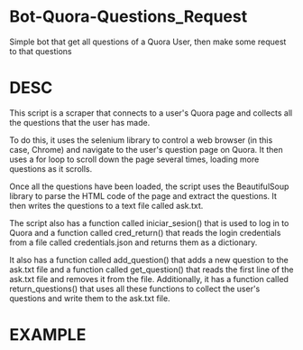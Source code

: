 # Bot-Quora-Questions_Request
Simple bot that get all questions of a Quora User, then make some request to that questions


# DESC

This script is a scraper that connects to a user's Quora page and collects all the questions that the user has made.

To do this, it uses the selenium library to control a web browser (in this case, Chrome) and navigate to the user's question page on Quora. It then uses a for loop to scroll down the page several times, loading more questions as it scrolls.

Once all the questions have been loaded, the script uses the BeautifulSoup library to parse the HTML code of the page and extract the questions. It then writes the questions to a text file called ask.txt.

The script also has a function called iniciar_sesion() that is used to log in to Quora and a function called cred_return() that reads the login credentials from a file called credentials.json and returns them as a dictionary.

It also has a function called add_question() that adds a new question to the ask.txt file and a function called get_question() that reads the first line of the ask.txt file and removes it from the file. Additionally, it has a function called return_questions() that uses all these functions to collect the user's questions and write them to the ask.txt file.

# EXAMPLE


